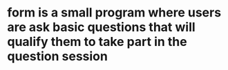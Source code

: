 # form is a small program where users are ask basic questions that will qualify them to take part in the question session
